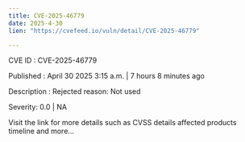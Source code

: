 ```yaml
---
title: CVE-2025-46779
date: 2025-4-30
lien: "https://cvefeed.io/vuln/detail/CVE-2025-46779"

---
```


CVE ID : CVE-2025-46779

Published :  April 30
2025
3:15 a.m. | 7 hours
8 minutes ago

Description : Rejected reason: Not used

Severity: 0.0 | NA

Visit the link for more details
such as CVSS details
affected products
timeline
and more...
